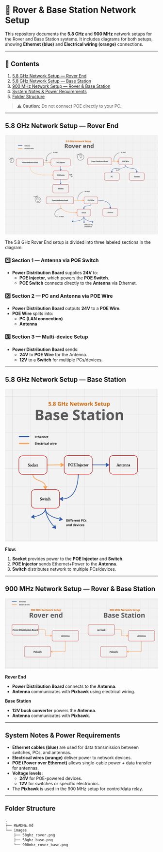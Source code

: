 # 📡 Rover & Base Station Network Setup

This repository documents the **5.8 GHz** and **900 MHz** network setups for the Rover and Base Station systems.
It includes diagrams for both setups, showing **Ethernet (blue)** and **Electrical wiring (orange)** connections.

---

## 📑 Contents
1. [5.8 GHz Network Setup — Rover End](#58-ghz-network-setup--rover-end)
2. [5.8 GHz Network Setup — Base Station](#58-ghz-network-setup--base-station)
3. [900 MHz Network Setup — Rover & Base Station](#900-mhz-network-setup--rover--base-station)
4. [System Notes & Power Requirements](#system-notes--power-requirements)
5. [Folder Structure](#folder-structure)

> ⚠ **Caution:** Do not connect POE directly to your PC.

---

## 5.8 GHz Network Setup — Rover End
![5.8 GHz Rover End](images/58ghz_rover.png)

The 5.8 GHz Rover End setup is divided into three labeled sections in the diagram:

### 1️⃣ Section 1 — Antenna via POE Switch
- **Power Distribution Board** supplies **24V** to:
  - **POE Injector**, which powers the **POE Switch**.
  - **POE Switch** connects directly to the **Antenna** via Ethernet.

### 2️⃣ Section 2 — PC and Antenna via POE Wire
- **Power Distribution Board** outputs **24V** to a **POE Wire**.
- **POE Wire** splits into:
  - **PC (LAN connection)**
  - **Antenna**

### 3️⃣ Section 3 — Multi-device Setup
- **Power Distribution Board** sends:
  - **24V** to **POE Wire** for the Antenna.
  - **12V** to a **Switch** for multiple PCs/devices.

---

## 5.8 GHz Network Setup — Base Station
![5.8 GHz Base Station](images/58ghz_base.png)

**Flow:**  
1. **Socket** provides power to the **POE Injector** and **Switch**.  
2. **POE Injector** sends Ethernet+Power to the **Antenna**.  
3. **Switch** distributes network to multiple PCs/devices.  

---

## 900 MHz Network Setup — Rover & Base Station
![900 MHz Rover + Base](images/900mhz_rover_base.png)

**Rover End**
- **Power Distribution Board** connects to the **Antenna**.
- **Antenna** communicates with **Pixhawk** using electrical wiring.

**Base Station**
- **12V buck converter** powers the **Antenna**.
- **Antenna** communicates with **Pixhawk**.

---

## System Notes & Power Requirements
- **Ethernet cables (blue)** are used for data transmission between switches, PCs, and antennas.
- **Electrical wires (orange)** deliver power to network devices.
- **POE (Power over Ethernet)** allows single-cable power + data transfer for antennas.
- **Voltage levels:**
  - **24V** for POE-powered devices.
  - **12V** for switches or specific electronics.
- The **Pixhawk** is used in the 900 MHz setup for control/data relay.

---

## Folder Structure
```
.
├── README.md
└── images
    ├── 58ghz_rover.png
    ├── 58ghz_base.png
    └── 900mhz_rover_base.png
```
